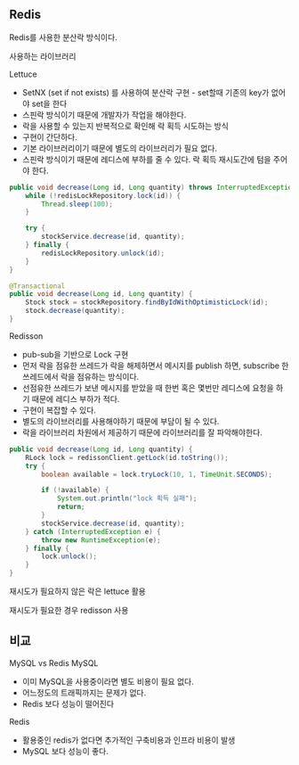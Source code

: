 ## Redis

Redis를 사용한 분산락 방식이다.

사용하는 라이브러리

Lettuce
- SetNX (set if not exists) 를 사용하여 분산락 구현 - set할때 기존의 key가 없어야 set을 한다
- 스핀락 방식이기 때문에 개발자가 작업을 해야한다.
- 락을 사용할 수 있는지 반복적으로 확인해 락 획득 시도하는 방식
- 구현이 간단하다.
- 기본 라이브러리이기 때문에 별도의 라이브러리가 필요 없다.
- 스핀락 방식이기 때문에 레디스에 부하를 줄 수 있다. 락 획득 재시도간에 텀을 주어야 한다.

```java
public void decrease(Long id, Long quantity) throws InterruptedException {
    while (!redisLockRepository.lock(id)) {
        Thread.sleep(100);
    }

    try {
        stockService.decrease(id, quantity);
    } finally {
        redisLockRepository.unlock(id);
    }
}

@Transactional
public void decrease(Long id, Long quantity) {
    Stock stock = stockRepository.findByIdWithOptimisticLock(id);
    stock.decrease(quantity);
}
```

Redisson
- pub-sub을 기반으로 Lock 구현
- 먼저 락을 점유한 쓰레드가 락을 해제하면서 메시지를 publish 하면, subscribe 한 쓰레드에서 락을 점유하는 방식이다.
- 선점유한 쓰레드가 보낸 메시지를 받았을 때 한번 혹은 몇번만 레디스에 요청을 하기 때문에 레디스 부하가 적다.
- 구현이 복잡할 수 있다.
- 별도의 라이브러리를 사용해야하기 때문에 부담이 될 수 있다.
- 락을 라이브러리 차원에서 제공하기 때문에 라이브러리를 잘 파악해야한다.

```java
public void decrease(Long id, Long quantity) {
    RLock lock = redissonClient.getLock(id.toString());
    try {
        boolean available = lock.tryLock(10, 1, TimeUnit.SECONDS);

        if (!available) {
            System.out.println("lock 획득 실패");
            return;
        }
        stockService.decrease(id, quantity);
    } catch (InterruptedException e) {
        throw new RuntimeException(e);
    } finally {
        lock.unlock();
    }
}
```

재시도가 필요하지 않은 락은 lettuce 활용

재시도가 필요한 경우 redisson 사용

## 비교

MySQL vs Redis
MySQL
- 이미 MySQL을 사용중이라면 별도 비용이 필요 없다.
- 어느정도의 트래픽까지는 문제가 없다.
- Redis 보다 성능이 떨어진다

Redis
- 활용중인 redis가 없다면 추가적인 구축비용과 인프라 비용이 발생
- MySQL 보다 성능이 좋다.
